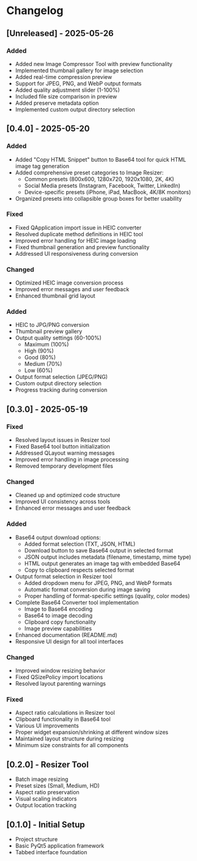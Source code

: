 # Changelog

## [Unreleased] - 2025-05-26
### Added
- Added new Image Compressor Tool with preview functionality
- Implemented thumbnail gallery for image selection
- Added real-time compression preview
- Support for JPEG, PNG, and WebP output formats
- Added quality adjustment slider (1-100%)
- Included file size comparison in preview
- Added preserve metadata option
- Implemented custom output directory selection

## [0.4.0] - 2025-05-20
### Added
- Added "Copy HTML Snippet" button to Base64 tool for quick HTML image tag generation
- Added comprehensive preset categories to Image Resizer:
  - Common presets (800x600, 1280x720, 1920x1080, 2K, 4K)
  - Social Media presets (Instagram, Facebook, Twitter, LinkedIn)
  - Device-specific presets (iPhone, iPad, MacBook, 4K/8K monitors)
- Organized presets into collapsible group boxes for better usability

### Fixed
- Fixed QApplication import issue in HEIC converter
- Resolved duplicate method definitions in HEIC tool
- Improved error handling for HEIC image loading
- Fixed thumbnail generation and preview functionality
- Addressed UI responsiveness during conversion

### Changed
- Optimized HEIC image conversion process
- Improved error messages and user feedback
- Enhanced thumbnail grid layout

### Added
- HEIC to JPG/PNG conversion
- Thumbnail preview gallery
- Output quality settings (60-100%)
  - Maximum (100%)
  - High (90%)
  - Good (80%)
  - Medium (70%)
  - Low (60%)
- Output format selection (JPEG/PNG)
- Custom output directory selection
- Progress tracking during conversion

## [0.3.0] - 2025-05-19
### Fixed
- Resolved layout issues in Resizer tool
- Fixed Base64 tool button initialization
- Addressed QLayout warning messages
- Improved error handling in image processing
- Removed temporary development files

### Changed
- Cleaned up and optimized code structure
- Improved UI consistency across tools
- Enhanced error messages and user feedback
### Added
- Base64 output download options:
  - Added format selection (TXT, JSON, HTML)
  - Download button to save Base64 output in selected format
  - JSON output includes metadata (filename, timestamp, mime type)
  - HTML output generates an image tag with embedded Base64
  - Copy to clipboard respects selected format
- Output format selection in Resizer tool
  - Added dropdown menu for JPEG, PNG, and WebP formats
  - Automatic format conversion during image saving
  - Proper handling of format-specific settings (quality, color modes)
- Complete Base64 Converter tool implementation
  - Image to Base64 encoding
  - Base64 to image decoding
  - Clipboard copy functionality
  - Image preview capabilities
- Enhanced documentation (README.md)
- Responsive UI design for all tool interfaces

### Changed
- Improved window resizing behavior
- Fixed QSizePolicy import locations
- Resolved layout parenting warnings

### Fixed
- Aspect ratio calculations in Resizer tool
- Clipboard functionality in Base64 tool
- Various UI improvements
- Proper widget expansion/shrinking at different window sizes
- Maintained layout structure during resizing
- Minimum size constraints for all components

## [0.2.0] - Resizer Tool
- Batch image resizing
- Preset sizes (Small, Medium, HD)
- Aspect ratio preservation
- Visual scaling indicators
- Output location tracking

## [0.1.0] - Initial Setup
- Project structure
- Basic PyQt5 application framework
- Tabbed interface foundation
